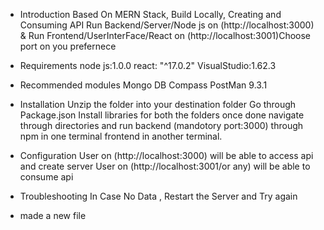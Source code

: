 - Introduction
  Based On MERN Stack, Build Locally,
  Creating and Consuming API
  Run Backend/Server/Node js on (http://localhost:3000) &
  Run Frontend/UserInterFace/React on (http://localhost:3001)Choose port on you prefernece
- Requirements
  node js:1.0.0
  react: "^17.0.2"
  VisualStudio:1.62.3

- Recommended modules
  Mongo DB Compass
  PostMan 9.3.1
- Installation
  Unzip the folder into your destination folder
  Go through Package.json Install libraries for both the folders
  once done navigate through directories and run backend (mandotory port:3000) through npm in one terminal
  frontend in another terminal.
- Configuration
  User on (http://localhost:3000) will be able to access api and create server
  User on (http://localhost:3001/or any) will be able to consume api
- Troubleshooting
  In Case No Data , Restart the Server and Try again

- made a new file
